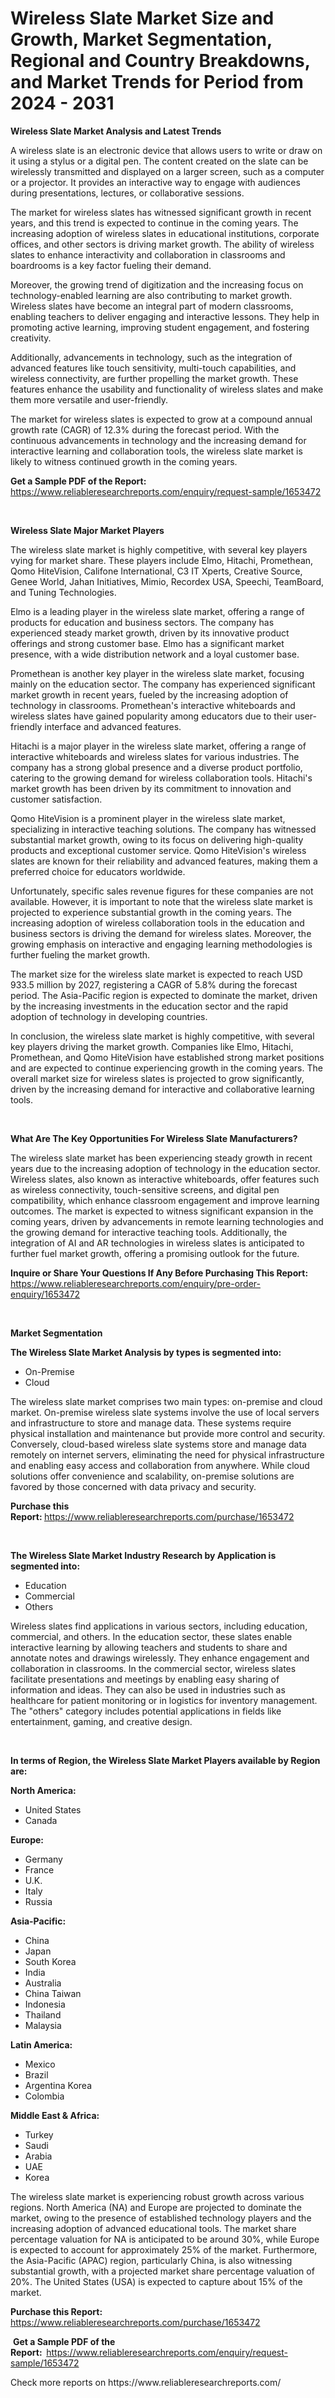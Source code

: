 <p><h1>Wireless Slate Market Size and Growth, Market Segmentation, Regional and Country Breakdowns, and Market Trends for Period from 2024 -  2031</h1></p><p><strong>Wireless Slate Market Analysis and Latest Trends</strong></p>
<p><p>A wireless slate is an electronic device that allows users to write or draw on it using a stylus or a digital pen. The content created on the slate can be wirelessly transmitted and displayed on a larger screen, such as a computer or a projector. It provides an interactive way to engage with audiences during presentations, lectures, or collaborative sessions.</p><p>The market for wireless slates has witnessed significant growth in recent years, and this trend is expected to continue in the coming years. The increasing adoption of wireless slates in educational institutions, corporate offices, and other sectors is driving market growth. The ability of wireless slates to enhance interactivity and collaboration in classrooms and boardrooms is a key factor fueling their demand.</p><p>Moreover, the growing trend of digitization and the increasing focus on technology-enabled learning are also contributing to market growth. Wireless slates have become an integral part of modern classrooms, enabling teachers to deliver engaging and interactive lessons. They help in promoting active learning, improving student engagement, and fostering creativity.</p><p>Additionally, advancements in technology, such as the integration of advanced features like touch sensitivity, multi-touch capabilities, and wireless connectivity, are further propelling the market growth. These features enhance the usability and functionality of wireless slates and make them more versatile and user-friendly.</p><p>The market for wireless slates is expected to grow at a compound annual growth rate (CAGR) of 12.3% during the forecast period. With the continuous advancements in technology and the increasing demand for interactive learning and collaboration tools, the wireless slate market is likely to witness continued growth in the coming years.</p></p>
<p><strong>Get a Sample PDF of the Report:&nbsp;</strong> <a href="https://www.reliableresearchreports.com/enquiry/request-sample/1653472">https://www.reliableresearchreports.com/enquiry/request-sample/1653472</a></p>
<p>&nbsp;</p>
<p><strong>Wireless Slate Major Market Players</strong></p>
<p><p>The wireless slate market is highly competitive, with several key players vying for market share. These players include Elmo, Hitachi, Promethean, Qomo HiteVision, Califone International, C3 IT Xperts, Creative Source, Genee World, Jahan Initiatives, Mimio, Recordex USA, Speechi, TeamBoard, and Tuning Technologies.</p><p>Elmo is a leading player in the wireless slate market, offering a range of products for education and business sectors. The company has experienced steady market growth, driven by its innovative product offerings and strong customer base. Elmo has a significant market presence, with a wide distribution network and a loyal customer base.</p><p>Promethean is another key player in the wireless slate market, focusing mainly on the education sector. The company has experienced significant market growth in recent years, fueled by the increasing adoption of technology in classrooms. Promethean's interactive whiteboards and wireless slates have gained popularity among educators due to their user-friendly interface and advanced features.</p><p>Hitachi is a major player in the wireless slate market, offering a range of interactive whiteboards and wireless slates for various industries. The company has a strong global presence and a diverse product portfolio, catering to the growing demand for wireless collaboration tools. Hitachi's market growth has been driven by its commitment to innovation and customer satisfaction.</p><p>Qomo HiteVision is a prominent player in the wireless slate market, specializing in interactive teaching solutions. The company has witnessed substantial market growth, owing to its focus on delivering high-quality products and exceptional customer service. Qomo HiteVision's wireless slates are known for their reliability and advanced features, making them a preferred choice for educators worldwide.</p><p>Unfortunately, specific sales revenue figures for these companies are not available. However, it is important to note that the wireless slate market is projected to experience substantial growth in the coming years. The increasing adoption of wireless collaboration tools in the education and business sectors is driving the demand for wireless slates. Moreover, the growing emphasis on interactive and engaging learning methodologies is further fueling the market growth.</p><p>The market size for the wireless slate market is expected to reach USD 933.5 million by 2027, registering a CAGR of 5.8% during the forecast period. The Asia-Pacific region is expected to dominate the market, driven by the increasing investments in the education sector and the rapid adoption of technology in developing countries.</p><p>In conclusion, the wireless slate market is highly competitive, with several key players driving the market growth. Companies like Elmo, Hitachi, Promethean, and Qomo HiteVision have established strong market positions and are expected to continue experiencing growth in the coming years. The overall market size for wireless slates is projected to grow significantly, driven by the increasing demand for interactive and collaborative learning tools.</p></p>
<p>&nbsp;</p>
<p><strong>What Are The Key Opportunities For Wireless Slate Manufacturers?</strong></p>
<p><p>The wireless slate market has been experiencing steady growth in recent years due to the increasing adoption of technology in the education sector. Wireless slates, also known as interactive whiteboards, offer features such as wireless connectivity, touch-sensitive screens, and digital pen compatibility, which enhance classroom engagement and improve learning outcomes. The market is expected to witness significant expansion in the coming years, driven by advancements in remote learning technologies and the growing demand for interactive teaching tools. Additionally, the integration of AI and AR technologies in wireless slates is anticipated to further fuel market growth, offering a promising outlook for the future.</p></p>
<p><strong>Inquire or Share Your Questions If Any Before Purchasing This Report:</strong> <a href="https://www.reliableresearchreports.com/enquiry/pre-order-enquiry/1653472">https://www.reliableresearchreports.com/enquiry/pre-order-enquiry/1653472</a></p>
<p>&nbsp;</p>
<p><strong>Market Segmentation</strong></p>
<p><strong>The Wireless Slate Market Analysis by types is segmented into:</strong></p>
<p><ul><li>On-Premise</li><li>Cloud</li></ul></p>
<p><p>The wireless slate market comprises two main types: on-premise and cloud market. On-premise wireless slate systems involve the use of local servers and infrastructure to store and manage data. These systems require physical installation and maintenance but provide more control and security. Conversely, cloud-based wireless slate systems store and manage data remotely on internet servers, eliminating the need for physical infrastructure and enabling easy access and collaboration from anywhere. While cloud solutions offer convenience and scalability, on-premise solutions are favored by those concerned with data privacy and security.</p></p>
<p><strong>Purchase this Report:&nbsp;</strong><a href="https://www.reliableresearchreports.com/purchase/1653472">https://www.reliableresearchreports.com/purchase/1653472</a></p>
<p>&nbsp;</p>
<p><strong>The Wireless Slate Market Industry Research by Application is segmented into:</strong></p>
<p><ul><li>Education</li><li>Commercial</li><li>Others</li></ul></p>
<p><p>Wireless slates find applications in various sectors, including education, commercial, and others. In the education sector, these slates enable interactive learning by allowing teachers and students to share and annotate notes and drawings wirelessly. They enhance engagement and collaboration in classrooms. In the commercial sector, wireless slates facilitate presentations and meetings by enabling easy sharing of information and ideas. They can also be used in industries such as healthcare for patient monitoring or in logistics for inventory management. The "others" category includes potential applications in fields like entertainment, gaming, and creative design.</p></p>
<p>&nbsp;</p>
<p><strong>In terms of Region, the Wireless Slate Market Players available by Region are:</strong></p>
<p>
    <p> <strong> North America: </strong>
        <ul>
            <li>United States</li>
            <li>Canada</li>
        </ul>
        </p> 
    <p> <strong> Europe: </strong>
        <ul>
            <li>Germany</li>
            <li>France</li>
            <li>U.K.</li>
            <li>Italy</li>
            <li>Russia</li>
        </ul>
        </p> 
    <p> <strong> Asia-Pacific: </strong>
        <ul>
            <li>China</li>
            <li>Japan</li>
            <li>South Korea</li>
            <li>India</li>
            <li>Australia</li>
            <li>China Taiwan</li>
            <li>Indonesia</li>
            <li>Thailand</li>
            <li>Malaysia</li>
        </ul>
        </p> 
    <p> <strong> Latin America: </strong>
        <ul>
            <li>Mexico</li>
            <li>Brazil</li>
            <li>Argentina Korea</li>
            <li>Colombia</li>
        </ul>
        </p> 
    <p> <strong> Middle East & Africa: </strong>
        <ul>
            <li>Turkey</li>
            <li>Saudi</li>
            <li>Arabia</li>
            <li>UAE</li>
            <li>Korea</li>
        </ul>
    </p>
    </p>
<p><p>The wireless slate market is experiencing robust growth across various regions. North America (NA) and Europe are projected to dominate the market, owing to the presence of established technology players and the increasing adoption of advanced educational tools. The market share percentage valuation for NA is anticipated to be around 30%, while Europe is expected to account for approximately 25% of the market. Furthermore, the Asia-Pacific (APAC) region, particularly China, is also witnessing substantial growth, with a projected market share percentage valuation of 20%. The United States (USA) is expected to capture about 15% of the market.</p></p>
<p><strong>Purchase this Report: </strong><a href="https://www.reliableresearchreports.com/purchase/1653472">https://www.reliableresearchreports.com/purchase/1653472</a></p>
<p>&nbsp;<strong>Get a Sample PDF of the Report:&nbsp;&nbsp;</strong><a href="https://www.reliableresearchreports.com/enquiry/request-sample/1653472">https://www.reliableresearchreports.com/enquiry/request-sample/1653472</a></p>
<p><strong></strong></p>
<p>Check more reports on https://www.reliableresearchreports.com/</p>